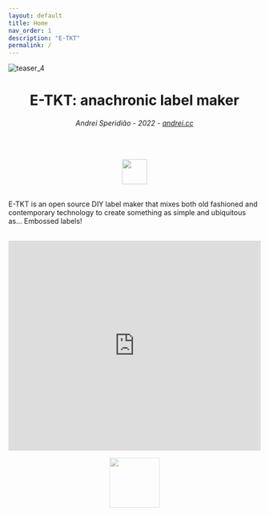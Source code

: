 ```yaml
---
layout: default
title: Home
nav_order: 1
description: "E-TKT"
permalink: /
---
```

![teaser_4](https://user-images.githubusercontent.com/15098003/171178685-e226b7ec-bc1c-44df-a134-f5b71171801a.gif)

<h1 align="center">
    E-TKT: anachronic label maker

</h1>
<h6 align="center">Andrei Speridião - 2022 - <a href="https://andrei.cc">andrei.cc</a></h6>
<br>
<p align= "center" >
    <img src="https://user-images.githubusercontent.com/15098003/195655502-1b714388-3294-45c6-be22-be38c60f5d9a.png" width="50px" style="opacity: 0.75;">
</p>


<br>E-TKT is an open source DIY label maker that mixes both old fashioned and contemporary technology to create something as simple and ubiquitous as... Embossed labels!

<br>
<iframe  width="100%" height="420" src="https://www.youtube.com/embed/F0E5adLQ-AY" title="YouTube video player" frameborder="0" allow="accelerometer; autoplay; clipboard-write; encrypted-media; gyroscope; picture-in-picture" allowfullscreen></iframe>
<br>
<p align="center"><a href="https://certification.oshwa.org/br000010.html" target="_blank"><img width="100px" style="opacity: 0.5;" src="https://user-images.githubusercontent.com/15098003/191094349-1365897e-3fb5-4a83-951e-a10630c27bd5.png"></a></p>
